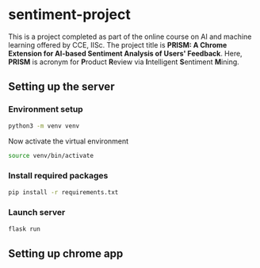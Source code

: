 # sentiment-project
This is a project completed as part of the online course on AI and machine learning offered by CCE, IISc.
The project title is **PRISM: A Chrome Extension for AI-based Sentiment Analysis of Users' Feedback**. Here, **PRISM** is acronym for **P**roduct **R**eview via **I**ntelligent **S**entiment **M**ining.
## Setting up the server

### Environment setup
```bash
python3 -m venv venv
```

Now activate the virtual environment
```bash
source venv/bin/activate
```

### Install required packages
```bash
pip install -r requirements.txt
```

### Launch server
```bash
flask run
```

## Setting up chrome app
